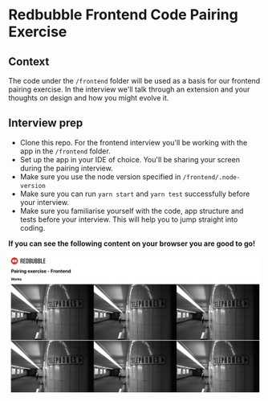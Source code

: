 # Redbubble Frontend Code Pairing Exercise

## Context

The code under the `/frontend` folder will be used as a basis for our frontend pairing exercise.
In the interview we'll talk through an extension and your thoughts on design and how you might evolve it.

## Interview prep

* Clone this repo. For the frontend interview you'll be working with the app in the `/frontend` folder.
* Set up the app in your IDE of choice. You'll be sharing your screen during the pairing interview.
* Make sure you use the node version specified in `/frontend/.node-version`
* Make sure you can run `yarn start` and `yarn test` successfully before your interview.
* Make sure you familiarise yourself with the code, app structure and tests before your interview. This will help you to jump straight into coding.

**If you can see the following content on your browser you are good to go!**

![Preview](public/preview.png)
